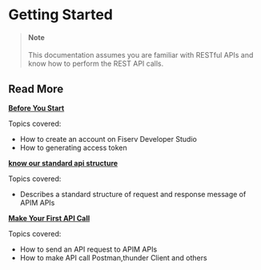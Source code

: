 
# Getting Started


> #### Note
>
> This documentation assumes you are familiar with RESTful APIs and know how to perform the REST API calls.


## Read More

[**Before You Start**](?path=docs/getting-started/before-you-start.md "Click to read full article")

Topics covered:
-	How to create an account on Fiserv Developer Studio
-	How to generating access token 


[**know our standard api structure**](?path=docs/getting-started/know-our-standard-api-structure.md "Click to read full article")

Topics covered:
- Describes a standard structure of request and response message of APIM APIs

[**Make Your First API Call**](?path=docs/getting-started/make-your-first-api-call.md "Click to read full article")

Topics covered:
-	How to send an API request to APIM APIs
-	How to make API call Postman,thunder Client and others
